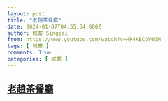 ```yaml
---
layout: post
title: "老趙茶餐廳"
date: 2024-01-07T04:55:54.000Z
author: 城寨 Singjai
from: https://www.youtube.com/watch?v=Hk4KECoVOJM
tags: [ 城寨 ]
comments: True
categories: [ 城寨 ]
---
```

<!--1704603354000-->
[老趙茶餐廳](https://www.youtube.com/watch?v=Hk4KECoVOJM)
------

<div>

</div>
